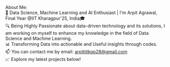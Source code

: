About Me:
<br>
🚀 Data Science, Machine Learning and AI Enthusiast | I'm Arpit Agrawal, Final Year @IIT Kharagpur'25, India🎓
<br>
🔍 Being Highly Passionate about data-driven technology and its solutions, I am working on myself to enhance my knowledge in the field of Data Science and Machine Learning.
<br>
📊 Transforming Data into actionable and Useful insights through codes.
<br>
📫 You can contact me by email: arpitiitkgp28@gmail.com
<br>
📈 Explore my latest projects below!
